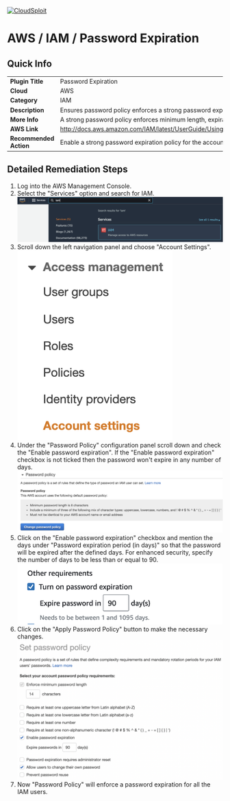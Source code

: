 [![CloudSploit](https://cloudsploit.com/img/logo-new-big-text-100.png "CloudSploit")](https://cloudsploit.com)

# AWS / IAM / Password Expiration

## Quick Info

| | |
|-|-|
| **Plugin Title** | Password Expiration |
| **Cloud** | AWS |
| **Category** | IAM |
| **Description** | Ensures password policy enforces a strong password expiration configuration |
| **More Info** | A strong password policy enforces minimum length, expirations, reuse, and symbol usage |
| **AWS Link** | http://docs.aws.amazon.com/IAM/latest/UserGuide/Using_ManagingPasswordPolicies.html |
| **Recommended Action** | Enable a strong password expiration policy for the account |

## Detailed Remediation Steps
1. Log into the AWS Management Console.
2. Select the "Services" option and search for IAM. </br><img src="/resources/aws/iam/password-expiration/step2.png"/>
3. Scroll down the left navigation panel and choose "Account Settings". </br><img src="/resources/aws/iam/password-expiration/step3.png"/>
4. Under the "Password Policy" configuration panel scroll down and check the "Enable password expiration". If the "Enable password expiration" checkbox is not ticked then the password won't expire in any number of days. </br><img src="/resources/aws/iam/password-expiration/step4.png"/>
5. Click on the "Enable password expiration" checkbox and mention the days under "Password expiration period (in days)" so that the password will be expired after the defined days. For enhanced security, specify the number of days to be less than or equal to 90.</br><img src="/resources/aws/iam/password-expiration/step5.png"/>
6. Click on the "Apply Password Policy" button to make the necessary changes.</br><img src="/resources/aws/iam/password-expiration/step6.png"/>
7. Now "Password Policy" will enforce a password expiration for all the IAM users.</br>
